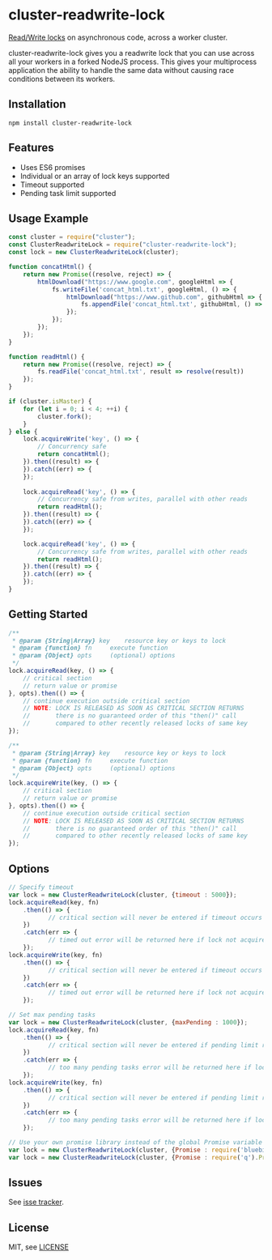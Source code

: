 # cluster-readwrite-lock

[Read/Write locks](https://en.wikipedia.org/wiki/Readers%E2%80%93writer_lock) on asynchronous code, across a worker cluster.

cluster-readwrite-lock gives you a readwrite lock that you can use across all your workers in a forked NodeJS process. This gives your multiprocess application the ability to handle the same data without causing race conditions between its workers.

## Installation

```
npm install cluster-readwrite-lock
```

## Features

* Uses ES6 promises
* Individual or an array of lock keys supported
* Timeout supported
* Pending task limit supported

## Usage Example

```js
const cluster = require("cluster");
const ClusterReadwriteLock = require("cluster-readwrite-lock");
const lock = new ClusterReadwriteLock(cluster);

function concatHtml() {
    return new Promise((resolve, reject) => {
        htmlDownload("https://www.google.com", googleHtml => {
            fs.writeFile('concat_html.txt', googleHtml, () => {
                htmlDownload("https://www.github.com", githubHtml => {
                    fs.appendFile('concat_html.txt', githubHtml, () => resolve());
                });
            });
        });
    });
}

function readHtml() {
    return new Promise((resolve, reject) => {
        fs.readFile('concat_html.txt', result => resolve(result))
    });
}

if (cluster.isMaster) {
    for (let i = 0; i < 4; ++i) {
        cluster.fork();
    }
} else {
    lock.acquireWrite('key', () => {
        // Concurrency safe
        return concatHtml();
    }).then((result) => {
    }).catch((err) => {
    });
    
    lock.acquireRead('key', () => {
        // Concurrency safe from writes, parallel with other reads
        return readHtml();
    }).then((result) => {
    }).catch((err) => {
    });

    lock.acquireRead('key', () => {
        // Concurrency safe from writes, parallel with other reads
        return readHtml();
    }).then((result) => {
    }).catch((err) => {
    });
}
```

## Getting Started

```js
/**
 * @param {String|Array} key 	resource key or keys to lock
 * @param {function} fn 	execute function
 * @param {Object} opts 	(optional) options
 */
lock.acquireRead(key, () => {
    // critical section
    // return value or promise
}, opts).then(() => {
    // continue execution outside critical section
    // NOTE: LOCK IS RELEASED AS SOON AS CRITICAL SECTION RETURNS
    //       there is no guaranteed order of this "then()" call
    //       compared to other recently released locks of same key
});

/**
 * @param {String|Array} key 	resource key or keys to lock
 * @param {function} fn 	execute function
 * @param {Object} opts 	(optional) options
 */
lock.acquireWrite(key, () => {
    // critical section
    // return value or promise
}, opts).then(() => {
    // continue execution outside critical section
    // NOTE: LOCK IS RELEASED AS SOON AS CRITICAL SECTION RETURNS
    //       there is no guaranteed order of this "then()" call
    //       compared to other recently released locks of same key
});
```

## Options

```js
// Specify timeout
var lock = new ClusterReadwriteLock(cluster, {timeout : 5000});
lock.acquireRead(key, fn)
    .then(() => {
           // critical section will never be entered if timeout occurs
    })
    .catch(err => {
           // timed out error will be returned here if lock not acquired in given time
    });
lock.acquireWrite(key, fn)
    .then(() => {
           // critical section will never be entered if timeout occurs
    })
    .catch(err => {
           // timed out error will be returned here if lock not acquired in given time
    });

// Set max pending tasks
var lock = new ClusterReadwriteLock(cluster, {maxPending : 1000});
lock.acquireRead(key, fn)
    .then(() => {
           // critical section will never be entered if pending limit reached
    })
    .catch(err => {
           // too many pending tasks error will be returned here if lock not acquired in given time
    });
lock.acquireWrite(key, fn)
    .then(() => {
           // critical section will never be entered if pending limit reached
    })
    .catch(err => {
           // too many pending tasks error will be returned here if lock not acquired in given time
    });

// Use your own promise library instead of the global Promise variable
var lock = new ClusterReadwriteLock(cluster, {Promise : require('bluebird')}); // Bluebird
var lock = new ClusterReadwriteLock(cluster, {Promise : require('q').Promise}); // Q
```

## Issues

See [isse tracker](https://github.com/dataserve/cluster-readwrite-lock/issues).

## License

MIT, see [LICENSE](./LICENSE)
